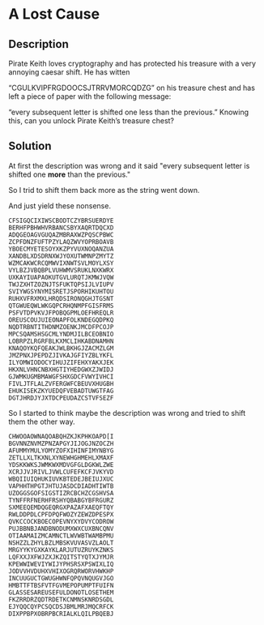 # A Lost Cause

## Description

Pirate Keith loves cryptography and has protected his treasure with a very annoying caesar shift. He has witten 

“CGULKVIPFRGDOOCSJTRRVMORCQDZG” on his treasure chest and has left a piece of paper with the following message: 

“every subsequent letter is shifted one less than the previous.” Knowing this, can you unlock Pirate Keith’s treasure chest?

## Solution

At first the description was wrong and it said "every subsequent letter is shifted one **__more__** than the previous."

So I trid to shift them back more as the string went down.

And just yield these nonsense.

```
CFSIGQCIXIWSCBODTCZYBRSUERDYE
BERHFPBHWHVRBANCSBYXAQRTDQCXD
ADQGEOAGVGUQAZMBRAXWZPQSCPBWC
ZCPFDNZFUFTPZYLAQZWVYOPRBOAVB
YBOECMYETESOYXKZPYVUXNOQANZUA
XANDBLXDSDRNXWJYOXUTWMNPZMYTZ
WZMCAKWCRCQMWVIXNWTSVLMOYLXSY
VYLBZJVBQBPLVUHWMVSRUKLNXKWRX
UXKAYIUAPAOKUTGVLURQTJKMWJVQW
TWJZXHTZOZNJTSFUKTQPSIJLVIUPV
SVIYWGSYNYMISRETJSPORHIKUHTOU
RUHXVFRXMXLHRQDSIRONQGHJTGSNT
QTGWUEQWLWKGQPCRHQNMPFGISFRMS
PSFVTDPVKVJFPOBQGPMLOEFHREQLR
OREUSCOUJUIEONAPFOLKNDEGQDPKQ
NQDTRBNTITHDNMZOENKJMCDFPCOJP
MPCSQAMSHSGCMLYNDMJILBCEOBNIO
LOBRPZLRGRFBLKXMCLIHKABDNAMHN
KNAQOYKQFQEAKJWLBKHGJZACMZLGM
JMZPNXJPEPDZJIVKAJGFIYZBLYKFL
ILYOMWIODOCYIHUJZIFEHXYAKXJEK
HKXNLVHNCNBXHGTIYHEDGWXZJWIDJ
GJWMKUGMBMAWGFSHXGDCFVWYIVHCI
FIVLJTFLALZVFERGWFCBEUVXHUGBH
EHUKISEKZKYUEDQFVEBADTUWGTFAG
DGTJHRDJYJXTDCPEUDAZCSTVFSEZF
```

So I started to think maybe the description was wrong and tried to shift them the other way.

```
CHWOOAOWNAQOABQHZKJKPHKOAPD[I
BGVNNZNVMZPNZAPGYJIJOGJNZOCZH
AFUMMYMULYOMYZOFXIHINFIMYNBYG
ZETLLXLTKXNLXYNEWHGHMEHLXMAXF
YDSKKWKSJWMKWXMDVGFGLDGKWLZWE
XCRJJVJRIVLJVWLCUFEFKCFJVKYVD
WBQIIUIQHUKIUVKBTEDEJBEIUJXUC
VAPHHTHPGTJHTUJASDCDIADHTIWTB
UZOGGSGOFSIGSTIZRCBCHZCGSHVSA
TYNFFRFNERHFRSHYQBABGYBFRGURZ
SXMEEQEMDQGEQRGXPAZAFXAEQFTQY
RWLDDPDLCPFDPQFWOZYZEWZDPESPX
QVKCCOCKBOECOPEVNYXYDVYCODROW
PUJBBNBJANDBNODUMXWXCUXBNCQNV
OTIAAMAIZMCAMNCTLWVWBTWAMBPMU
NSHZZLZHYLBZLMBSKVUVASVZLAOLT
MRGYYKYGXKAYKLARJUTUZRUYKZNKS
LQFXXJXFWJZXJKZQITSTYQTXJYMJR
KPEWWIWEVIYWIJYPHSRSXPSWIXLIQ
JODVVHVDUHXVHIXOGRQRWORVHWKHP
INCUUGUCTGWUGHWNFQPQVNQUGVJGO
HMBTTFTBSFVTFGVMEPOPUMPTFUIFN
GLASSESAREUSEFULDONOTLOSETHEM
FKZRRDRZQDTRDETKCNMNSKNRDSGDL
EJYQQCQYPCSQCDSJBMLMRJMQCRFCK
DIXPPBPXOBRPBCRIALKLQILPBQEBJ
```
